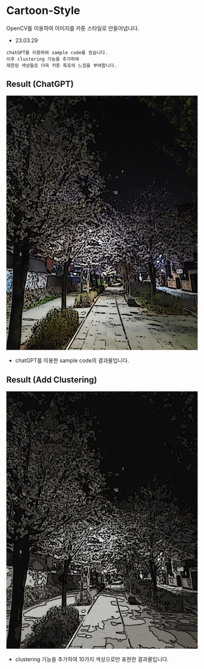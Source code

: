 # Cartoon-Style
OpenCV를 이용하여 이미지를 카툰 스타일로 만들어냅니다. 

- 23.03.29
```
chatGPT를 이용하여 sample code를 얻습니다.
이후 clustering 기능을 추가하여
제한된 색상들로 더욱 카툰 특유의 느낌을 부여합니다.
```

## Result (ChatGPT)
![Image](/Resources/result_sample_code.png)
- chatGPT를 이용한 sample code의 결과물입니다.


## Result (Add Clustering) 
![Image](/Resources/result_add_clustering.png)
- clustering 기능을 추가하여 10가지 색상으로만 표현한 결과물입니다.
